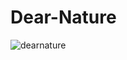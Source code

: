 # Dear-Nature
 
![dearnature](https://user-images.githubusercontent.com/90704273/154620576-f17a4f78-ff5e-4529-ac67-ac4b92a45748.png)
